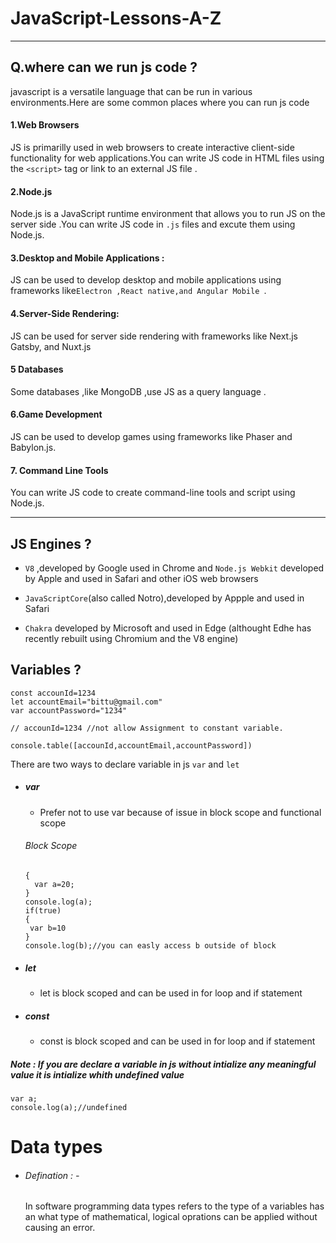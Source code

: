 # JavaScript-Lessons-A-Z

---

## Q.where can we run js code ?

javascript is a versatile language that can be run in various environments.Here are some common places where you can run js code

#### 1.Web Browsers

JS is primarilly used in web browsers to create interactive client-side functionality for web applications.You can write JS code in HTML files using the `<script>` tag or link to an external JS file .

#### 2.Node.js

Node.js is a JavaScript runtime environment that allows you to run JS on the server side .You can write JS code in `.js` files and excute them using Node.js.

#### 3.Desktop and Mobile Applications :

JS can be used to develop desktop and mobile applications using frameworks like`Electron ,React native,and Angular Mobile `.

#### 4.Server-Side Rendering:

JS can be used for server side rendering with frameworks like Next.js Gatsby, and Nuxt.js

#### 5 Databases

Some databases ,like MongoDB ,use JS as a query language .

#### 6.Game Development

JS can be used to develop games using frameworks like Phaser and Babylon.js.

#### 7. Command Line Tools

You can write JS code to create command-line tools and script using Node.js.
-- --

## JS Engines ?

- `V8` ,developed by Google used in Chrome and `Node.js Webkit` developed by Apple and used in Safari and other iOS web browsers

- `JavaScriptCore`(also called Notro),developed by Appple and used in Safari

- `Chakra` developed by Microsoft and used in Edge (althought Edhe has recently rebuilt using Chromium and the V8 engine)

## Variables ?
```
const accounId=1234
let accountEmail="bittu@gmail.com"
var accountPassword="1234"

// accounId=1234 //not allow Assignment to constant variable.

console.table([accounId,accountEmail,accountPassword])

```
There are two ways to declare variable in js `var` and `let`


- ##### var 
  - Prefer not to use var 
   because of issue in block scope and functional scope 

   ###### Block Scope 

   ```
   {
     var a=20;
   }
   console.log(a);
   if(true)
   {
    var b=10
   }
   console.log(b);//you can easly access b outside of block
   ```
- ##### let
  - let is block scoped and can be used in for 
    loop and if statement

- ##### const
    - const is block scoped and can be used in
        for loop and if statement

##### Note : If you are declare a variable in js without intialize any meaningful value it is intialize whith undefined value 

```
var a;
console.log(a);//undefined
```

# Data types 
  - ###### Defination : -
    In software programming data types refers to the type of a variables has an what type of mathematical, logical oprations can be applied without causing an error.





